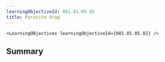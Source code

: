 ```yaml
---
learningObjectiveId: 081.01.05.02
title: Parasite drag
---
```


```tsx eval
<LearningOBjectives learningObjectiveId={081.01.05.02} />
```

## Summary
